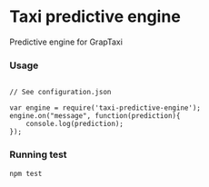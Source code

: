 Taxi predictive engine
====================

Predictive engine for GrapTaxi

### Usage
```

// See configuration.json

var engine = require('taxi-predictive-engine');
engine.on("message", function(prediction){
	console.log(prediction);
});

```

### Running test
```
npm test
```